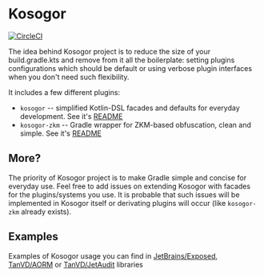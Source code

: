 # Kosogor

[![CircleCI](https://circleci.com/gh/TanVD/kosogor.svg?style=svg)](https://circleci.com/gh/TanVD/kosogor)

The idea behind Kosogor project is to reduce the size  of your build.gradle.kts and remove from it all the boilerplate: 
setting plugins configurations which should be default or using verbose plugin interfaces when you don't need such flexibility.

It includes a few different plugins:
* `kosogor` -- simplified Kotlin-DSL facades and defaults for everyday development. See it's [README](https://github.com/TanVD/kosogor/blob/master/kosogor)
* `kosogor-zkm` -- Gradle wrapper for ZKM-based obfuscation, clean and simple.  See it's [README](https://github.com/TanVD/kosogor/blob/master/kosogor-zkm)

## More?

The priority of Kosogor project is to make Gradle simple and concise for everyday use. Feel free to add issues on extending
Kosogor with facades for the plugins/systems you use. It is probable that such issues will be implemented in Kosogor itself
or derivating plugins will occur (like `kosogor-zkm` already exists).

## Examples

Examples of Kosogor usage you can find in [JetBrains/Exposed](https://github.com/Jetbrains/Exposed), [TanVD/AORM](https://github.com/TanVD/AORM) or [TanVD/JetAudit](https://github.com/TanVD/JetAudit) libraries
